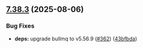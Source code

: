 ## [7.38.3](https://github.com/taskforcesh/bullmq-pro/compare/v7.38.2...v7.38.3) (2025-08-06)


### Bug Fixes

* **deps:** upgrade bullmq to v5.56.9 ([#362](https://github.com/taskforcesh/bullmq-pro/issues/362)) ([43bfbda](https://github.com/taskforcesh/bullmq-pro/commit/43bfbda638d4007d9f5fa69764d7fbbceb5e8969))





